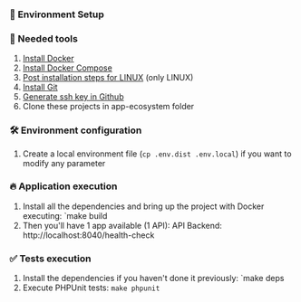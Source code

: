 ### 🚀 Environment Setup

### 🐳 Needed tools

1. [Install Docker](https://www.docker.com/get-started)
2. [Install Docker Compose](https://docs.docker.com/compose/install/)
3. [Post installation steps for LINUX](https://docs.docker.com/engine/install/linux-postinstall/) (only LINUX)
4. [Install Git](https://git-scm.com/book/en/v2/Getting-Started-Installing-Git)
5. [Generate ssh key in Github](https://docs.github.com/en/authentication/connecting-to-github-with-ssh/generating-a-new-ssh-key-and-adding-it-to-the-ssh-agent)
7. Clone these projects in app-ecosystem folder

### 🛠️ Environment configuration
1. Create a local environment file (`cp .env.dist .env.local`) if you want to modify any parameter

### 🔥 Application execution

1. Install all the dependencies and bring up the project with Docker executing: `make build
2. Then you'll have 1 app available (1 API):
API Backend: http://localhost:8040/health-check

### ✅ Tests execution

1. Install the dependencies if you haven't done it previously: `make deps
2. Execute PHPUnit tests: `make phpunit`